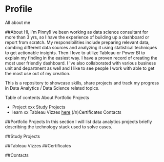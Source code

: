 # Profile
All about me

##About
Hi, I'm Pinny!I've been working as data science consultant for more than 3 yrs, so I have the experience of building up a dashboard or report from scratch. My responsibilities include preparing relevant data, combing different data sources and analyzing it using statistical techniques to get actionable insights. Then I love to utilize Tableau or Power BI to explain my finding in the easiest way. I have a proven record of creating the most user friendly dashboard. I 've  also collaborated with various business unit and department as well and I like to see people I work with able to get the most use out of my creation. 

This is a repository to showcase skills, share projects and track my progress in Data Analytics / Data Science related topics.

Table of contents
About
  Portfolio Projects
  - Project xxx
  Study Projects
  - learn xx 
  Tableau Vizzes [here](#place-2)
  (/n)Certificates
  Contacts

##Portfolio Projects
In this section I will list data analytics projects briefly describing the technology stack used to solve cases.

##Study Projects

##Tableau Vizzes
##Certificates

##Contacts
